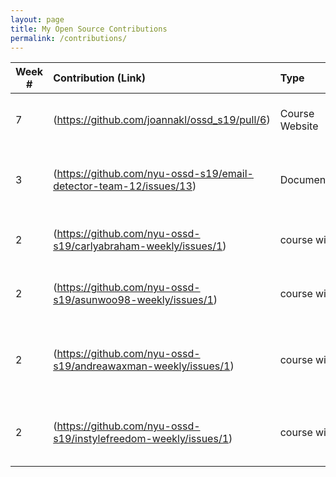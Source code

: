 ```yaml
---
layout: page
title: My Open Source Contributions
permalink: /contributions/
---
```


<!-- 
Type of the contribution should be "Wikipedia edit", "OpenStreet Map feature", "Documentation", "Course website", "Blog", 
"Browse Add-on", etc. 

The descriptioin should include a brief summary of what you did. 

Replace the first row with your contribution. 

--> 





| Week #       | Contribution (Link)  | Type  | Description | 
|---|:---|:---|:---|
|  7   | (https://github.com/joannakl/ossd_s19/pull/6)   | Course Website    |   I submitted a pull request for a typo.    |
|  3   | (https://github.com/nyu-ossd-s19/email-detector-team-12/issues/13)   | Documentation    |   I reported an issue (missing Code of Conduct).    |
|  2   | (https://github.com/nyu-ossd-s19/carlyabraham-weekly/issues/1)    | course wiki    |   I reported an issue (incorrect link to blog).    |
|  2   | (https://github.com/nyu-ossd-s19/asunwoo98-weekly/issues/1)    |  course wiki   |  I reported an issue (incorrect link to blog).    |
|  2   | (https://github.com/nyu-ossd-s19/andreawaxman-weekly/issues/1)   |  course wiki   |  I reported an issue (incorrect link to blog and broken links).    |
|  2   | (https://github.com/nyu-ossd-s19/instylefreedom-weekly/issues/1)    |  course wiki   |  I reported an issue (about page in blog is incomplete).    |
